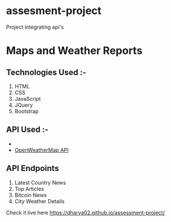 # assesment-project
Project integrating api's

<h1>Maps and Weather Reports</h1>

<p>
  <h2>Technologies Used :-</h2>
    <ol>
  <li>HTML</li>
  <li>CSS </li>
  <li>JavaScript</li>
  <li>JQuery</li>
  <li>Bootstrap</li>
  </ol>
  <h2> API Used :-</h2>
<ul>
<li><a href="https://developers.google.com/maps/documentation/javascript"</li>
<li><a href="https://openweathermap.org/api">OpenWeatherMap API</a></li>
</ul>
  <h2>API Endpoints</h2>
  <ol>
  <li>Latest Country News</li>
  <li>Top Articles </li>
  <li>Bitcoin News</li>
  <li>City Weather Details</li>
  </ol>
<p>

Check it live here https://dharya02.github.io/assessment-project/


